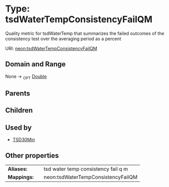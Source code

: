 
# Type: tsdWaterTempConsistencyFailQM


Quality metric for tsdWaterTemp that summarizes the failed outcomes of the consistency test over the averaging period as a percent

URI: [neon:tsdWaterTempConsistencyFailQM](https://data.neonscience.org/tsdWaterTempConsistencyFailQM)


## Domain and Range

None ->  <sub>OPT</sub> [Double](types/Double.md)

## Parents


## Children


## Used by

 * [TSD30Min](TSD30Min.md)

## Other properties

|  |  |  |
| --- | --- | --- |
| **Aliases:** | | tsd water temp consistency fail q m |
| **Mappings:** | | neon:tsdWaterTempConsistencyFailQM |


